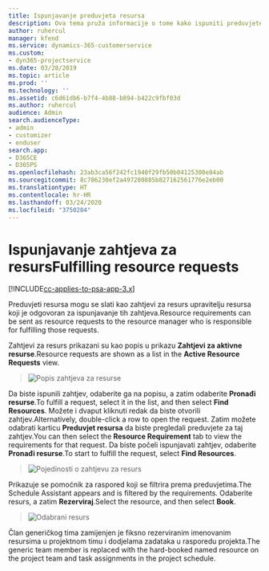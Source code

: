 ```yaml
---
title: Ispunjavanje preduvjeta resursa
description: Ova tema pruža informacije o tome kako ispuniti preduvjete resursa.
author: ruhercul
manager: kfend
ms.service: dynamics-365-customerservice
ms.custom:
- dyn365-projectservice
ms.date: 03/28/2019
ms.topic: article
ms.prod: ''
ms.technology: ''
ms.assetid: c6d61db6-b7f4-4b88-b894-b422c9fbf03d
ms.author: ruhercul
audience: Admin
search.audienceType:
- admin
- customizer
- enduser
search.app:
- D365CE
- D365PS
ms.openlocfilehash: 23ab3ca56f242fc1940f29fb50b04125300e04ab
ms.sourcegitcommit: 8c786230ef2a497280885b827162561776e2eb00
ms.translationtype: HT
ms.contentlocale: hr-HR
ms.lasthandoff: 03/24/2020
ms.locfileid: "3750204"
---
```

# <a name="fulfilling-resource-requests"></a><span data-ttu-id="c22fb-103">Ispunjavanje zahtjeva za resurs</span><span class="sxs-lookup"><span data-stu-id="c22fb-103">Fulfilling resource requests</span></span>

[!INCLUDE[cc-applies-to-psa-app-3.x](../includes/cc-applies-to-psa-app-3x.md)]

<span data-ttu-id="c22fb-104">Preduvjeti resursa mogu se slati kao zahtjevi za resurs upravitelju resursa koji je odgovoran za ispunjavanje tih zahtjeva.</span><span class="sxs-lookup"><span data-stu-id="c22fb-104">Resource requirements can be sent as resource requests to the resource manager who is responsible for fulfilling those requests.</span></span>

<span data-ttu-id="c22fb-105">Zahtjevi za resurs prikazani su kao popis u prikazu **Zahtjevi za aktivne resurse**.</span><span class="sxs-lookup"><span data-stu-id="c22fb-105">Resource requests are shown as a list in the **Active Resource Requests** view.</span></span>

> ![Popis zahtjeva za resurse](media/Resource-Management-image59.png)

<span data-ttu-id="c22fb-107">Da biste ispunili zahtjev, odaberite ga na popisu, a zatim odaberite **Pronađi resurse**.</span><span class="sxs-lookup"><span data-stu-id="c22fb-107">To fulfill a request, select it in the list, and then select **Find Resources**.</span></span> <span data-ttu-id="c22fb-108">Možete i dvaput kliknuti redak da biste otvorili zahtjev.</span><span class="sxs-lookup"><span data-stu-id="c22fb-108">Alternatively, double-click a row to open the request.</span></span> <span data-ttu-id="c22fb-109">Zatim možete odabrati karticu **Preduvjet resursa** da biste pregledali preduvjete za taj zahtjev.</span><span class="sxs-lookup"><span data-stu-id="c22fb-109">You can then select the **Resource Requirement** tab to view the requirements for that request.</span></span> <span data-ttu-id="c22fb-110">Da biste počeli ispunjavati zahtjev, odaberite **Pronađi resurse**.</span><span class="sxs-lookup"><span data-stu-id="c22fb-110">To start to fulfill the request, select **Find Resources**.</span></span>

> ![Pojedinosti o zahtjevu za resurs](media/Resource-Management-image60.png)

<span data-ttu-id="c22fb-112">Prikazuje se pomoćnik za raspored koji se filtrira prema preduvjetima.</span><span class="sxs-lookup"><span data-stu-id="c22fb-112">The Schedule Assistant appears and is filtered by the requirements.</span></span> <span data-ttu-id="c22fb-113">Odaberite resurs, a zatim **Rezerviraj**.</span><span class="sxs-lookup"><span data-stu-id="c22fb-113">Select the resource, and then select **Book**.</span></span>

> ![Odabrani resurs](media/Resource-Management-image61.png)

<span data-ttu-id="c22fb-115">Član generičkog tima zamijenjen je fiksno rezerviranim imenovanim resursima u projektnom timu i dodjelama zadataka u rasporedu projekta.</span><span class="sxs-lookup"><span data-stu-id="c22fb-115">The generic team member is replaced with the hard-booked named resource on the project team and task assignments in the project schedule.</span></span>
